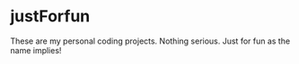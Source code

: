 # justForfun
These are my personal coding projects. Nothing serious. Just for fun as the name implies!
